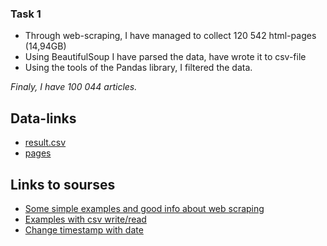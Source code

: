 ### Task 1

- Through web-scraping, I have managed to collect 120 542 html-pages (14,94GB)
- Using BeautifulSoup I have parsed the data, have wrote it to csv-file
- Using the tools of the Pandas library, I filtered the data.

<i>Finaly, I have 100 044 articles.</i>

## Data-links
* [result.csv](https://drive.google.com/file/d/19oiCFVNvJ_Qb7Tf3dNTDZsGHC2lvBvMf/view?usp=sharing)
* [pages](https://drive.google.com/file/d/12AIYBkQugwQe7WnHXofNISROvbQAjyx3/view?usp=sharing)

## Links to sourses
* [Some simple examples and good info about web scraping](https://medium.com/nuances-of-programming/%D1%80%D1%83%D0%BA%D0%BE%D0%B2%D0%BE%D0%B4%D1%81%D1%82%D0%B2%D0%BE-%D0%BF%D0%BE-%D0%B2%D1%8D%D0%B1-%D1%81%D0%BA%D1%80%D0%B5%D0%BF%D0%B8%D0%BD%D0%B3%D1%83-%D0%BD%D0%B0-python-%D0%BF%D1%80%D0%B8%D1%91%D0%BC%D1%8B-%D0%B8-%D1%85%D0%B8%D1%82%D1%80%D0%BE%D1%81%D1%82%D0%B8-71a24a678c92)
* [Examples with csv write/read](https://code.tutsplus.com/ru/tutorials/how-to-read-and-write-csv-files-in-python--cms-29907)
* [Change timestamp with date](https://www.programiz.com/python-programming/datetime/timestamp-datetime)
